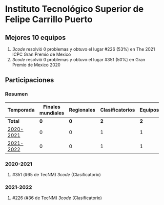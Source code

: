 # Instituto Tecnológico Superior de Felipe Carrillo Puerto

## Mejores 10 equipos

1. _3code_ resolvió 0 problemas y obtuvo el lugar #226 (53%) en The 2021 ICPC Gran Premio de Mexico
1. _3code_ resolvió 0 problemas y obtuvo el lugar #351 (50%) en Gran Premio de Mexico 2020

## Participaciones

### Resumen

| Temporada | Finales mundiales | Regionales | Clasificatorios | Equipos |
| --- | --- | --- | --- | --- |
| **Total** | **0** | **0** | **2** | **2** |
| [2020-2021](#2020-2021) | 0 | 0 | 1 | 1 |
| [2021-2022](#2021-2022) | 0 | 0 | 1 | 1 |

### 2020-2021

1. #351 (#65 de TecNM) _3code_ (Clasificatorio)

### 2021-2022

1. #226 (#36 de TecNM) _3code_ (Clasificatorio)



